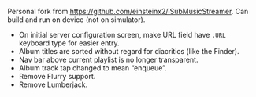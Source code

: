 Personal fork from https://github.com/einsteinx2/iSubMusicStreamer. Can build and run on device (not on simulator).

* On initial server configuration screen, make URL field have `.URL` keyboard type for easier entry.
* Album titles are sorted without regard for diacritics (like the Finder).
* Nav bar above current playlist is no longer transparent.
* Album track tap changed to mean “enqueue”.
* Remove Flurry support.
* Remove Lumberjack.
